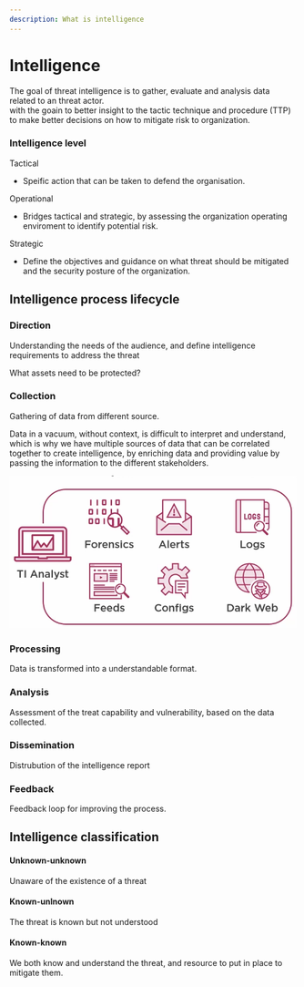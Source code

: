 ```yaml
---
description: What is intelligence
---
```


# Intelligence



The goal of threat intelligence is to gather, evaluate and analysis data related to an threat actor.\
with the goain to better insight to the tactic technique and procedure (TTP) to make better decisions on how to mitigate risk to organization.



### Intelligence level

Tactical

* Speific action that can be taken to defend the organisation.

Operational

* Bridges tactical and strategic, by assessing the organization operating enviroment to identify potential risk.

Strategic

* Define the objectives and guidance on what threat should be mitigated and the security posture of the organization.



## Intelligence process lifecycle

### Direction

Understanding the needs of the audience, and define intelligence requirements to address the threat

What assets need to be protected?

### Collection

Gathering of data from different source.

Data in a vacuum, without context, is difficult to interpret and understand, which is why we have multiple sources of data that can be correlated together to create intelligence, by enriching data and providing value by passing the information to the different stakeholders.

![](../.gitbook/assets/image.png)



### Processing

Data is transformed into a understandable format.

### Analysis

Assessment of the treat capability and vulnerability, based on the data collected.

### Dissemination

Distrubution of the intelligence report

### Feedback

Feedback loop for improving the process.





## Intelligence classification

#### Unknown-unknown

Unaware of the existence of a threat

#### Known-unlnown

The threat is known but not understood

#### Known-known

We both know and understand the threat, and resource to put in place to mitigate them.



